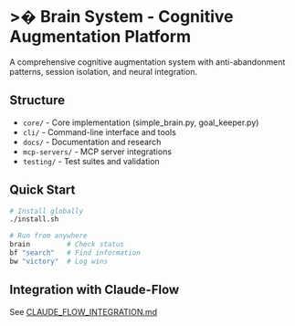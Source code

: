 # >� Brain System - Cognitive Augmentation Platform

A comprehensive cognitive augmentation system with anti-abandonment patterns, session isolation, and neural integration.

## Structure

- `core/` - Core implementation (simple_brain.py, goal_keeper.py)
- `cli/` - Command-line interface and tools
- `docs/` - Documentation and research
- `mcp-servers/` - MCP server integrations
- `testing/` - Test suites and validation

## Quick Start

```bash
# Install globally
./install.sh

# Run from anywhere
brain         # Check status
bf "search"   # Find information
bw "victory"  # Log wins
```

## Integration with Claude-Flow

See [CLAUDE_FLOW_INTEGRATION.md](docs/CLAUDE_FLOW_INTEGRATION.md)
